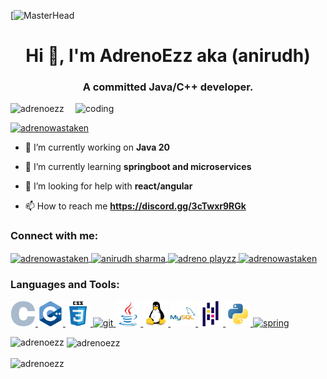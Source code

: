 [![MasterHead](https://miro.medium.com/v2/resize:fit:720/format:webp/1*lhOax3cZATGZwEhG0uTYRA.gif)
<h1 align="center">Hi 👋, I'm AdrenoEzz aka (anirudh)</h1>
<h3 align="center">A committed Java/C++ developer.</h3>
<img align="right" alt="coding" width="400" src="https://art.pixilart.com/0d92ea76c0f540a.gif" />

<p align="left"> <img src="https://komarev.com/ghpvc/?username=adrenoezz&label=Profile%20views&color=0e75b6&style=flat" alt="adrenoezz" /> </p>

<p align="left"> <a href="https://twitter.com/adrenowastaken" target="blank"><img src="https://img.shields.io/twitter/follow/adrenowastaken?logo=twitter&style=for-the-badge" alt="adrenowastaken" /></a> </p>

- 🔭 I’m currently working on **Java 20**

- 🌱 I’m currently learning **springboot and microservices**

- 🤝 I’m looking for help with **react/angular**

- 📫 How to reach me **https://discord.gg/3cTwxr9RGk**

<h3 align="left">Connect with me:</h3>
<p align="left">

<a href="https://twitter.com/adrenowastaken" target="_blank">
  <img align="center" src="https://raw.githubusercontent.com/rahuldkjain/github-profile-readme-generator/master/src/images/icons/Social/twitter.svg" alt="adrenowastaken" height="30" width="40" />
</a>
<a href="https://www.linkedin.com/in/anirudh-sharma-0ab9232a1/" target="_blank">
  <img align="center" src="https://raw.githubusercontent.com/rahuldkjain/github-profile-readme-generator/master/src/images/icons/Social/linked-in-alt.svg" alt="anirudh sharma" height="30" width="40" />
</a>
<a href="https://www.youtube.com/@adrenoplayzz" target="_blank">
  <img align="center" src="https://raw.githubusercontent.com/rahuldkjain/github-profile-readme-generator/master/src/images/icons/Social/youtube.svg" alt="adreno playzz" height="30" width="40" />
</a>
<a href="https://leetcode.com/u/mqFvfhNYOl/" target="_blank">
  <img align="center" src="https://raw.githubusercontent.com/rahuldkjain/github-profile-readme-generator/master/src/images/icons/Social/leet-code.svg" alt="adrenowastaken" height="30" width="40" />
</a>

</p>

<h3 align="left">Languages and Tools:</h3>
<p align="left"> <a href="https://www.cprogramming.com/" target="_blank" rel="noreferrer"> <img src="https://raw.githubusercontent.com/devicons/devicon/master/icons/c/c-original.svg" alt="c" width="40" height="40"/> </a> <a href="https://www.w3schools.com/cpp/" target="_blank" rel="noreferrer"> <img src="https://raw.githubusercontent.com/devicons/devicon/master/icons/cplusplus/cplusplus-original.svg" alt="cplusplus" width="40" height="40"/> </a> <a href="https://www.w3schools.com/css/" target="_blank" rel="noreferrer"> <img src="https://raw.githubusercontent.com/devicons/devicon/master/icons/css3/css3-original-wordmark.svg" alt="css3" width="40" height="40"/> </a> <a href="https://git-scm.com/" target="_blank" rel="noreferrer"> <img src="https://www.vectorlogo.zone/logos/git-scm/git-scm-icon.svg" alt="git" width="40" height="40"/> </a> <a href="https://www.java.com" target="_blank" rel="noreferrer"> <img src="https://raw.githubusercontent.com/devicons/devicon/master/icons/java/java-original.svg" alt="java" width="40" height="40"/> </a> <a href="https://www.linux.org/" target="_blank" rel="noreferrer"> <img src="https://raw.githubusercontent.com/devicons/devicon/master/icons/linux/linux-original.svg" alt="linux" width="40" height="40"/> </a> <a href="https://www.mysql.com/" target="_blank" rel="noreferrer"> <img src="https://raw.githubusercontent.com/devicons/devicon/master/icons/mysql/mysql-original-wordmark.svg" alt="mysql" width="40" height="40"/> </a> <a href="https://pandas.pydata.org/" target="_blank" rel="noreferrer"> <img src="https://raw.githubusercontent.com/devicons/devicon/2ae2a900d2f041da66e950e4d48052658d850630/icons/pandas/pandas-original.svg" alt="pandas" width="40" height="40"/> </a> <a href="https://www.python.org" target="_blank" rel="noreferrer"> <img src="https://raw.githubusercontent.com/devicons/devicon/master/icons/python/python-original.svg" alt="python" width="40" height="40"/> </a> <a href="https://spring.io/" target="_blank" rel="noreferrer"> <img src="https://www.vectorlogo.zone/logos/springio/springio-icon.svg" alt="spring" width="40" height="40"/> </a> </p>

<p><img align="left" src="https://github-readme-stats.vercel.app/api/top-langs?username=adrenoezz&show_icons=true&locale=en&layout=compact" alt="adrenoezz" /></p>

<p>&nbsp;<img align="center" src="https://github-readme-stats.vercel.app/api?username=adrenoezz&show_icons=true&locale=en" alt="adrenoezz" /></p>

<p><img align="center" src="https://github-readme-streak-stats.herokuapp.com/?user=adrenoezz&" alt="adrenoezz" /></p>
